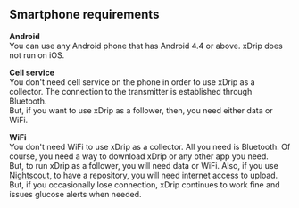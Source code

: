 ## Smartphone requirements  

**Android**    
You can use any Android phone that has Android 4.4 or above.  xDrip does not run on iOS.  

**Cell service**    
You don't need cell service on the phone in order to use xDrip as a collector.  The connection to the transmitter is established through Bluetooth.  
But, if you want to use xDrip as a follower, then, you need either data or WiFi.  

**WiFi**  
You don't need WiFi to use xDrip as a collector.  All you need is Bluetooth.  Of course, you need a way to download xDrip or any other app you need.  
But, to run xDrip as a follower, you will need data or WiFi.  Also, if you use [Nightscout](./Nightscout.md), to have a repository, you will need internet access to upload.  
But, if you occasionally lose connection, xDrip continues to work fine and issues glucose alerts when needed.  
